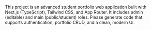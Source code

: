 <!-- Use this file to provide workspace-specific custom instructions to Copilot. For more details, visit https://code.visualstudio.com/docs/copilot/copilot-customization#_use-a-githubcopilotinstructionsmd-file -->

This project is an advanced student portfolio web application built with Next.js (TypeScript), Tailwind CSS, and App Router. It includes admin (editable) and main (public/student) roles. Please generate code that supports authentication, portfolio CRUD, and a clean, modern UI.
